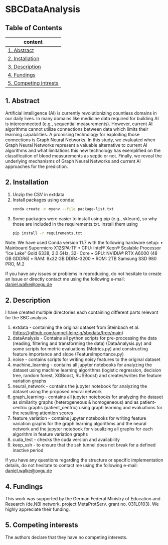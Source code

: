 # SBCDataAnalysis

## Table of Contents 
|content                          |
|---------------------------------|
|[1. Abstract](#overview)     |
|[2. Installation](#installation) |
|[3. Description](#description) |
|[4. Fundings](#fundings)           |
|[5. Competing intrests](#competingIntrests) |

<a name="overview"/>

## 1. Abstract
Artificial intelligence (AI) is currently revolutionizing countless domains in our
daily lives. In many domains like medicine data required for building AI is interconnected (e.g., sequential
measurements). However, current AI algorithms cannot utilize connections between data which limits their
learning capabilities. A promising technology for exploiting those connections is Graph Neural Networks. In
this study, we evaluated when Graph Neural Networks represent a valuable alternative to current AI algorithms
and what limitations this new technology has exemplified on the classification of blood measurements
as septic or not. Finally, we reveal the underlying mechanisms of Graph Neural Networks and current AI
approaches for the prediction.

<a name="installation"/>

## 2. Installation
1) Unzip the CSV in extdata
2) Install packages using conda:
   ```bash
   conda create -n myenv --file package-list.txt
   ```
3) Some packages were easier to install using pip (e.g., sklearn), so why those are included in the requirements.txt. Install them using
   ```bash
   pip install -r requirements.txt
   ```
Note: We have used Conda version 11.7 with the following hardware setup:
•	Mainboard Supermicro X12SPA-TF
•	CPU: Intel® Xeon® Scalable Processor “Ice Lake” Gold 6338, 2.0 GHz, 32- Core
•	GPU: NVIDIA® RTX A6000 (48 GB GDDR6)
•	RAM: 8x32 GB DDR4-3200
•	ROM: 2TB Samsung SSD 980 PRO, M.2  

If you have any issues or problems in reproducing, do not hesitate to create an Issue or directly contact me using the following e-mail:
daniel.walke@ovgu.de

<a name="description"/>

## 2. Description
I have created multiple directories each containing different parts relevant for the SBC analysis

1) extdata - containing the original dataset from Steinbach et al. (https://github.com/ampel-leipzig/sbcdata/tree/main)
2) dataAnalysis - Contains all python scripts for pre-processing the data (reading, filtering and transforming the data) (DataAnalysis.py) and some scripts for metric evaluations (Metrics.py) and constructing feature importance and slope (FeatureImportance.py)
3) noise - contains scripts for writing noisy features to the original dataset
4) machine_learning - contains all jupyter notebooks for analyzing the dataset using machine learning algorithms (logistic regression, decision tree, random forest, XGBoost, RUSBoost) and creates/writes the feature variation graphs
5) neural_network - contains the jupyter notebook for analyzing the dataset using the proposed neural network
6) graph_learning - contains all jupyter notebooks for analyzing the dataset as similarity graphs (heterogeneous & homogeneous) and as patient-centric graphs (patient_centric) using graph learning and evaluations for the resulting attention scores
7) feature_variation - contains jupyter notebooks for writing feature variation graphs for the graph learning algorithms and the neural network and the jupyter notebook for visualizing all graphs for each algorithm in feature variation graphs
8) cuda_test - checks the cuda version and availability
9) keep_ssh - to ensure that the ssh tunnel does not break for a defined inactive period 

If you have any questions regarding the structure or specific implementation details, do not hesitate to contact me using the following e-mail:
daniel.walke@ovgu.de

<a name="fundings"/>

## 4. Fundings
This work was supported by the German Federal Ministry of Education and Research (de.NBI network. project MetaProtServ. grant no. 031L0103). We highly appreciate their funding.


<a name="competingIntrests"/>

## 5. Competing interests
The authors declare that they have no competing interests.
